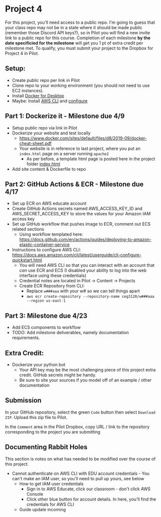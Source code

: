 # Project 4 

For this project, you'll need access to a public repo.  I'm going to guess that your class repo may not be in a state where it should be made public (remember those Discord API keys?), so in Pilot you will find a new invite link to a public repo for this course.  Completion of each milestone **by the date specificied for the milestone** will get you 1 pt of extra credit per milestone met.  To qualify, you must submit your project to the Dropbox for Project 4 in Pilot.

## Setup:
- Create public repo per link in Pilot
- Clone repo to your working environment (you should not need to use EC2 instances).
- Install [Docker for Desktop](https://www.docker.com/products/docker-desktop) 
- Maybe: Install [AWS CLI](https://aws.amazon.com/cli/) and [configure](https://docs.aws.amazon.com/cli/latest/userguide/cli-configure-quickstart.html)

## Part 1: Dockerize it - Milestone due 4/9
- Setup public repo via link in Pilot
- Dockerize your website and test locally
    - https://www.docker.com/sites/default/files/d8/2019-09/docker-cheat-sheet.pdf
    - Your website is in reference to last project, where you put an `index.html` page on a server running `apache2`
        - As per before, a template html page is posted here in the project folder [index.html](index.html) 
- Add site content & Dockerfile to repo

## Part 2: GitHub Actions & ECR - Milestone due 4/17
- Set up ECR on AWS educate account
- Create GitHub Actions secrets named AWS_ACCESS_KEY_ID and AWS_SECRET_ACCESS_KEY to store the values for your Amazon IAM access key
- Set up GitHub workflow that pushes image to ECR, comment out ECS related sections
    - Using workflow templated here: https://docs.github.com/en/actions/guides/deploying-to-amazon-elastic-container-service
- Instructions to configure AWS CLI: https://docs.aws.amazon.com/cli/latest/userguide/cli-configure-quickstart.html
    - You will need AWS CLI so that you can interact with an account that _can_ use ECR and ECS (I disabled your ability to log into the web interface using these credentials)
    - Credential notes are located in Pilot -> Content -> Projects
    - Create ECR Repository from CLI:
        - Replace `w###aaa` with your w# so we can tell things apart
        - `aws ecr create-repository --repository-name ceg3120/w###aaa --region us-east-1`
    

## Part 3: Milestone due 4/23
- Add ECS components to workflow
- TODO: Add milestone deliverables, namely documentation requirements.

## Extra Credit:
- Dockerize your python bot
    - Your API key may be the most challenging piece of this project extra credit.  GitHub secrets might be handy.
    - Be sure to site your sources if you model off of an example / other documentation

## Submission

In your GitHub repository, select the green `Code` button then select `Download ZIP`. Upload this zip file to Pilot.

In the `Comment` area in the Pilot Dropbox, copy URL / link to the repository corresponding to the project you are submitting

## Documenting Rabbit Holes
This section is notes on what has needed to be modified over the course of this project.
- Cannot authenticate on AWS CLI with EDU account credentials
        - You can't make an IAM user, so you'll need to pull up yours, see below
    - How to get IAM user credentials
        - Sign in to AWS Educate, click our classroom - don't click AWS Console
        - Click other blue button for account details.  In here, you'll find the credentials for AWS CLI
    - Guide update incoming
